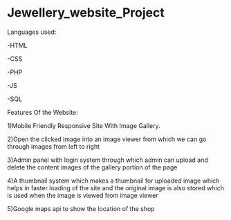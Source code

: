 # Jewellery_website_Project

Languages used:

-HTML

-CSS

-PHP

-JS

-SQL

Features Of the Website:

1)Mobile Friendly Responsive Site With Image Gallery.

2)Open the clicked image into an image viewer from which we can go through images from left to right

3)Admin panel with login system through which admin can upload and delete the content images of the gallery
portion of the page

4)A thumbnail system which makes a thumbnail for uploaded image which helps in faster loading of the site
and the original image is also stored which is used when the image is viewed from image viewer

5)Google maps api to show the location of the shop
